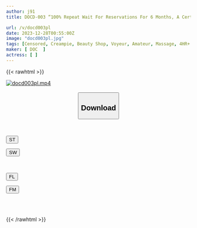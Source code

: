 ```yaml
---
author: j91
title: DOCD-003 “100% Repeat Wait For Reservations For 6 Months, A Certain Men’s Beauty Salon, Closed Room X Intimate Contact, Forbidden Service 18”

url: /v/docd003pl
date: 2023-12-28T00:55:00Z
image: "docd003pl.jpg"
tags: [Censored, Creampie, Beauty Shop, Voyeur, Amateur, Massage, 4HR+	]
maker: [ DOC  ]
actress: [ ]
---
```



{{< rawhtml >}}

<div class="video" data-videoid="Xqm8aPpvd2cD4wy">
    <a href="javascript:;">
        <img src="/v/docd003pl/docd003pl.jpg" width="WIDTH" height="HEIGHT" alt="docd003pl.mp4" loading="lazy">
    </a>
</div>

<script type="text/javascript" src="https://j91.asia/asset/on-demand-st.js"></script>

<br>
  <link rel="stylesheet" href="https://j91.asia/asset/bs5.css">
  
  <center>
  <button class="btn btn-primary" type="button" data-bs-toggle="collapse" data-bs-target=".multi-collapse" aria-expanded="false" aria-controls="multiCollapseExample1 multiCollapseExample2"><h2>Download</h2></button></center>
</p>
<div class="row">
  <div class="col">
    <div class="collapse multi-collapse" id="multiCollapseExample1">
      <div class="card card-body">
	      	      <br>
<div class="buttons">  
<p><a href="https://streamtape.to/v/Xqm8aPpvd2cD4wy" target="_blank"><button class="btn-hover color-3"><i class="fa fa-download"></i> ST</button></a></p>
<p><a href="https://flaswish.com/kuskaonei9t6" target="_blank"><button class="btn-hover color-2"><i class="fa fa-download"></i> SW</button></a></p></div>
    </div>
  </div>
</div>
  <div class="col">
    <div class="collapse multi-collapse" id="multiCollapseExample2">
      <div class="card card-body">
	      <br>
<div class="buttons">
<p><a href="https://filelions.site/f/dtw85807h2o7" target="_blank"><button class="btn-hover color-9"><i class="fa fa-download"></i> FL</button></a></p>
<p><a href="https://filemoon.sx/d/emmoukd9d009" target="_blank"><button class="btn-hover color-8"><i class="fa fa-download"></i> FM</button></a></p></div>
<br><br>
      </div>
    </div>
  </div>
</div>

{{< /rawhtml >}}